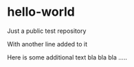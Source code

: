 # hello-world
Just a public test repository

With another line added to it

Here is some additional text bla bla bla ..... 
